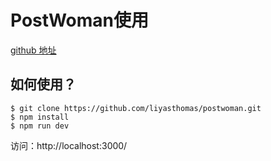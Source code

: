 # PostWoman使用

[github 地址](https://github.com/liyasthomas/postwoman)

## 如何使用？

```shell
$ git clone https://github.com/liyasthomas/postwoman.git
$ npm install
$ npm run dev
```

访问：http://localhost:3000/